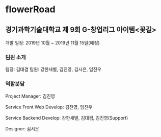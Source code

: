 # flowerRoad 

<h2>경기과학기술대학교 제 9회 G-창업리그 아이템<꽃길></h2>

개발 일정: 2019년 10월 ~ 2019년 11월 15일(예정)

<h3>팀원 소개</h3>

팀장: 김대겸
팀원: 강한새별, 김진영, 김시은, 임진우

<h3>역할분담</h3>
<p>Project Manager: 김진영</p>
<p>Service Front Web Develop: 김진영, 임진우</p>
<p>Service Backend Develop: 강한새별, 김대겸, 김진영(Support)</p>
<p>Designer: 김시은</p>